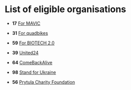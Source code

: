 # List of eligible organisations

- **17** [For MAVIC](https://www.peoplesproject.com/zbir-na-droni-dji-mavic-3/)
- **31** [For quadbikes](https://www.peoplesproject.com/kvadrocikli-dlya-nashix-voiniv/)
- **59** [For BIOTECH 2.0](https://www.peoplesproject.com/zbir-koshtiv-na-vidnovlennya-tyazhkoporanenix-vijskovosluzhbovciv-ta-civilnix-gromadyan-ukraini-z-dopomogoyu-regenerativnix-texnologij/)

- **39** [United24](https://u24.gov.ua/)
- **64** [ComeBackAlive](https://savelife.in.ua/en/)
- **98** [Stand for Ukraine](https://standforukraine.com/)
- **56** [Prytula Charity Foundation](https://prytulafoundation.org/en)


